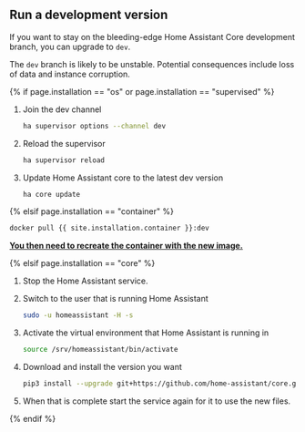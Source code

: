 ## Run a development version

If you want to stay on the bleeding-edge Home Assistant Core development branch, you can upgrade to `dev`.

<div class='note warning'>

  The `dev` branch is likely to be unstable. Potential consequences include loss of data and instance corruption.

</div>

{% if page.installation == "os" or page.installation == "supervised" %}

1. Join the dev channel

    ```bash
    ha supervisor options --channel dev
    ```

2. Reload the supervisor

    ```bash
    ha supervisor reload
    ```

3. Update Home Assistant core to the latest dev version

    ```bash
    ha core update
    ```

{% elsif page.installation == "container" %}

```bash
docker pull {{ site.installation.container }}:dev
```

**[You then need to recreate the container with the new image.](/installation/linux#install-home-assistant-container)**

{% elsif page.installation == "core" %}

1. Stop the Home Assistant service.

2. Switch to the user that is running Home Assistant

    ```bash
    sudo -u homeassistant -H -s
    ```

3. Activate the virtual environment that Home Assistant is running in

    ```bash
    source /srv/homeassistant/bin/activate
    ```

4. Download and install the version you want

    ```bash
    pip3 install --upgrade git+https://github.com/home-assistant/core.git@dev
    ```

5. When that is complete start the service again for it to use the new files.

{% endif %}

